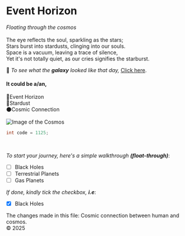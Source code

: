 # Event Horizon 
_Floating through the cosmos_ 
<br> <br>
The eye reflects the soul, sparkling as the stars; <br>
Stars burst into stardusts, clinging into our souls. <br>
Space is a vacuum, leaving a trace of silence, <br>
Yet it's not totally quiet, as our cries signifies the starburst.


🔭 _To see what the **galaxy** looked like that day,_
[Click here](https://apod.nasa.gov/apod/calendar/allyears.html).

#### It could be a/an,
 🌌Event Horizon    
 🌠Stardust    
 🌑Cosmic Connection    
<br>
![Image of the Cosmos](https://static.scientificamerican.com/dam/m/90104e781fa5533/original/Cosmic-web.jpg?m=1735582985.859&w=600)
<br>
 
``` c++
int code = 1125;
```
<br>

_To start your journey, here's a simple walkthrough **(float-through)**_:
- [ ] Black Holes
- [ ] Terrestrial Planets
- [ ] Gas Planets  

_If done, kindly tick the checkbox, **i.e**_:  
- [x] Black Holes

<footer>
  The changes made in this file: Cosmic connection between human and cosmos. <br>
  &copy 2025
</footer>
